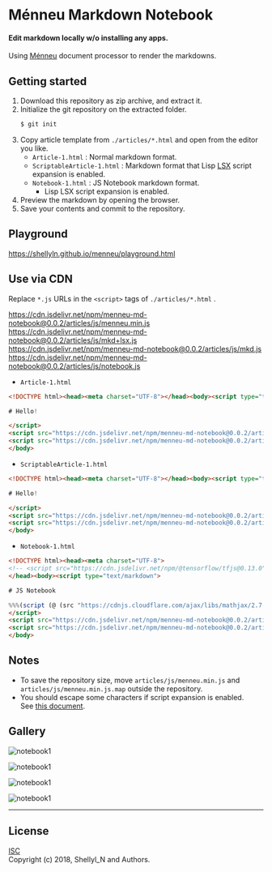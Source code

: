 
# Ménneu Markdown Notebook

#### Edit markdown locally w/o installing any apps.

Using [Ménneu](https://github.com/shellyln/menneu) document processor to render the markdowns.



## Getting started

1. Download this repository as zip archive, and extract it.
1. Initialize the git repository on the extracted folder.
    ```bash
    $ git init
    ```
1. Copy article template from `./articles/*.html` and open from the editor you like.
    * `Article-1.html` : Normal markdown format.
    * `ScriptableArticle-1.html` : Markdown format that Lisp [LSX](https://github.com/shellyln/liyad#what-is-lsx) script expansion is enabled.
    * `Notebook-1.html` : JS Notebook markdown format.
        * Lisp LSX script expansion is enabled.
1. Preview the markdown by opening the browser.
1. Save your contents and commit to the repository.


## Playground

https://shellyln.github.io/menneu/playground.html


## Use via CDN

Replace `*.js` URLs in the `<script>` tags of `./articles/*.html` .

https://cdn.jsdelivr.net/npm/menneu-md-notebook@0.0.2/articles/js/menneu.min.js  
https://cdn.jsdelivr.net/npm/menneu-md-notebook@0.0.2/articles/js/mkd+lsx.js  
https://cdn.jsdelivr.net/npm/menneu-md-notebook@0.0.2/articles/js/mkd.js  
https://cdn.jsdelivr.net/npm/menneu-md-notebook@0.0.2/articles/js/notebook.js  

* `Article-1.html`
```html
<!DOCTYPE html><head><meta charset="UTF-8"></head><body><script type="text/markdown">

# Hello!

</script>
<script src="https://cdn.jsdelivr.net/npm/menneu-md-notebook@0.0.2/articles/js/mkd.js"></script>
<script src="https://cdn.jsdelivr.net/npm/menneu-md-notebook@0.0.2/articles/js/menneu.min.js" onload="start({title: 'My Notebook 1'})"></script>
</body>
```

* `ScriptableArticle-1.html`
```html
<!DOCTYPE html><head><meta charset="UTF-8"></head><body><script type="text/markdown">

# Hello!

</script>
<script src="https://cdn.jsdelivr.net/npm/menneu-md-notebook@0.0.2/articles/js/mkd+lsx.js"></script>
<script src="https://cdn.jsdelivr.net/npm/menneu-md-notebook@0.0.2/articles/js/menneu.min.js" onload="start({title: 'My Notebook 1'})"></script>
</body>
```

* `Notebook-1.html`
```html
<!DOCTYPE html><head><meta charset="UTF-8">
<!-- <script src="https://cdn.jsdelivr.net/npm/@tensorflow/tfjs@0.13.0"></script> -->
</head><body><script type="text/markdown">

# JS Notebook

%%%(script (@ (src "https://cdnjs.cloudflare.com/ajax/libs/mathjax/2.7.5/MathJax.js?config=TeX-MML-AM_CHTML") (crossorigin "anonymous") (async)))
</script>
<script src="https://cdn.jsdelivr.net/npm/menneu-md-notebook@0.0.2/articles/js/notebook.js"></script>
<script src="https://cdn.jsdelivr.net/npm/menneu-md-notebook@0.0.2/articles/js/menneu.min.js" onload="start({title: 'My Notebook 1'})"></script>
</body>
```

## Notes

* To save the repository size, move `articles/js/menneu.min.js` and `articles/js/menneu.min.js.map` outside the repository.
* You should escape some characters if script expansion is enabled.  
  See [this document](https://github.com/shellyln/menneu/#lisp-block-expansion).

## Gallery

![notebook1](https://shellyln.github.io/menneu/assets/image/notebook1.png)

![notebook1](https://shellyln.github.io/menneu/assets/image/notebook2.png)

![notebook1](https://shellyln.github.io/menneu/assets/image/notebook3.png)

![notebook1](https://shellyln.github.io/menneu/assets/image/notebook4.png)

----


## License
[ISC](https://github.com/shellyln/menneu-md-notebook/blob/master/LICENSE.md)  
Copyright (c) 2018, Shellyl_N and Authors.
